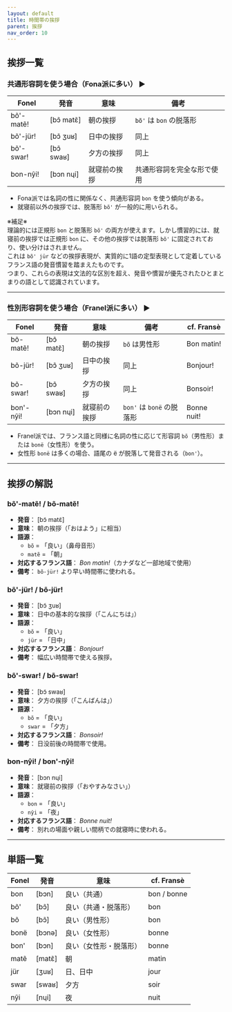 ```yaml
---
layout: default  
title: 時間帯の挨拶  
parent: 挨拶  
nav_order: 10  
---
```


## 挨拶一覧

### 共通形容詞を使う場合（Fona派に多い） ▶

| Fonel        | 発音        | 意味           | 備考                          |
|--------------|-------------|----------------|-------------------------------|
| bõ'-matẽ!    | [bɔ̃ matɛ̃]  | 朝の挨拶      | `bõ'` は `bon` の脱落形       |
| bõ'-jür!     | [bɔ̃ ʒuʁ]    | 日中の挨拶    | 同上                          |
| bõ'-swar!    | [bɔ̃ swaʁ]   | 夕方の挨拶    | 同上                          |
| bon-nŷi!     | [bɔn nɥi]    | 就寝前の挨拶  | 共通形容詞を完全な形で使用    |

- Fona派では名詞の性に関係なく、共通形容詞 `bon` を使う傾向がある。
- 就寝前以外の挨拶では、脱落形 `bõ'` が一般的に用いられる。

※補足※  
理論的には正規形 `bon` と脱落形 `bõ'` の両方が使えます。しかし慣習的には、就寝前の挨拶では正規形 `bon` に、その他の挨拶では脱落形 `bõ'` に固定されており、使い分けはされません。  
これは `bõ' jür` などの挨拶表現が、実質的に1語の定型表現として定着しているフランス語の発音慣習を踏まえたものです。  
つまり、これらの表現は文法的な区別を超え、発音や慣習が優先されたひとまとまりの語として認識されています。


---

### 性別形容詞を使う場合（Franel派に多い） ▶

| Fonel        | 発音        | 意味           | 備考                          | cf. Fransè      |
|--------------|-------------|----------------|-------------------------------|-----------------|
| bõ-matẽ!     | [bɔ̃ matɛ̃]  | 朝の挨拶      | `bõ` は男性形                 | Bon matin!      |
| bõ-jür!      | [bɔ̃ ʒuʁ]    | 日中の挨拶    | 同上                          | Bonjour!        |
| bõ-swar!     | [bɔ̃ swaʁ]   | 夕方の挨拶    | 同上                          | Bonsoir!        |
| bon'-nŷi!    | [bɔn nɥi]    | 就寝前の挨拶  | `bon'` は `bonë` の脱落形     | Bonne nuit!     |

- Franel派では、フランス語と同様に名詞の性に応じて形容詞 `bõ`（男性形）または `bonë`（女性形）を使う。
- 女性形 `bonë` は多くの場合、語尾の ë が脱落して発音される（`bon'`）。

---

## 挨拶の解説

### bõ'-matẽ! / bõ-matẽ!
- **発音**： [bɔ̃ matɛ̃]  
- **意味**： 朝の挨拶（「おはよう」に相当）  
- **語源**：  
  - `bõ` = 「良い」（鼻母音形）  
  - `matẽ` = 「朝」  
- **対応するフランス語**： *Bon matin!*（カナダなど一部地域で使用）  
- **備考**： `bõ-jür!` より早い時間帯に使われる。

### bõ'-jür! / bõ-jür!
- **発音**： [bɔ̃ ʒuʁ]  
- **意味**： 日中の基本的な挨拶（「こんにちは」）  
- **語源**：  
  - `bõ` = 「良い」  
  - `jür` = 「日中」  
- **対応するフランス語**： *Bonjour!*  
- **備考**： 幅広い時間帯で使える挨拶。

### bõ'-swar! / bõ-swar!
- **発音**： [bɔ̃ swaʁ]  
- **意味**： 夕方の挨拶（「こんばんは」）  
- **語源**：  
  - `bõ` = 「良い」  
  - `swar` = 「夕方」  
- **対応するフランス語**： *Bonsoir!*  
- **備考**： 日没前後の時間帯で使用。

### bon-nŷi! / bon'-nŷi!
- **発音**： [bɔn nɥi]  
- **意味**： 就寝前の挨拶（「おやすみなさい」）  
- **語源**：  
  - `bon` = 「良い」  
  - `nŷi` = 「夜」  
- **対応するフランス語**： *Bonne nuit!*  
- **備考**： 別れの場面や親しい間柄での就寝時に使われる。

---

## 単語一覧

| Fonel   | 発音      | 意味                      | cf. Fransè    |
|---------|-----------|---------------------------|---------------|
| bon     | [bɔn]     | 良い（共通）              | bon / bonne   |
| bõ'     | [bɔ̃]     | 良い（共通・脱落形）      | bon           |
| bõ      | [bɔ̃]     | 良い（男性形）            | bon           |
| bonë    | [bɔnə]    | 良い（女性形）            | bonne         |
| bon'    | [bɔn]     | 良い（女性形・脱落形）    | bonne         |
| matẽ    | [matɛ̃]   | 朝                        | matin         |
| jür     | [ʒuʁ]     | 日、日中                  | jour          |
| swar    | [swaʁ]    | 夕方                      | soir          |
| nŷi     | [nɥi]     | 夜                        | nuit          |
